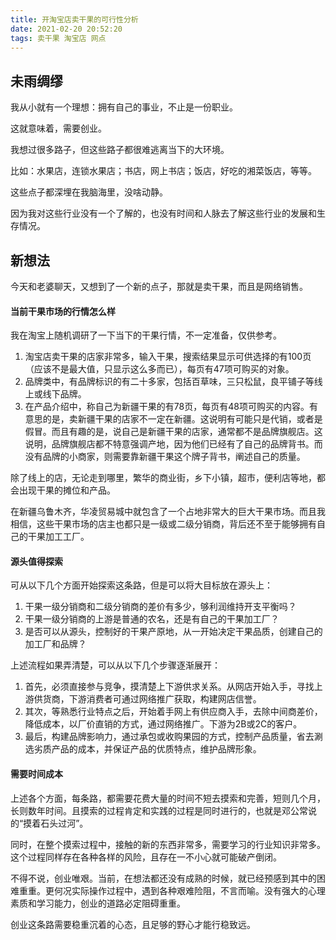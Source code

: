 ```yaml
---
title: 开淘宝店卖干果的可行性分析
date: 2021-02-20 20:52:20
tags: 卖干果 淘宝店 网点
---
```


## 未雨绸缪

我从小就有一个理想：拥有自己的事业，不止是一份职业。

这就意味着，需要创业。

我想过很多路子，但这些路子都很难逃离当下的大环境。

比如：水果店，连锁水果店；书店，网上书店；饭店，好吃的湘菜饭店，等等。

这些点子都深埋在我脑海里，没啥动静。

因为我对这些行业没有一个了解的，也没有时间和人脉去了解这些行业的发展和生存情况。

## 新想法

今天和老婆聊天，又想到了一个新的点子，那就是卖干果，而且是网络销售。


#### 当前干果市场的行情怎么样

我在淘宝上随机调研了一下当下的干果行情，不一定准备，仅供参考。

1. 淘宝店卖干果的店家非常多，输入干果，搜索结果显示可供选择的有100页（应该不是最大值，只显示这么多而已），每页有47项可购买的对象。
2. 品牌类中，有品牌标识的有二十多家，包括百草味，三只松鼠，良平铺子等线上或线下品牌。
3. 在产品介绍中，称自己为新疆干果的有78页，每页有48项可购买的内容。有意思的是，卖新疆干果的店家不一定在新疆。这说明有可能只是代销，或者是假冒。而且有趣的是，说自己是新疆干果的店家，通常都不是品牌旗舰店。这说明，品牌旗舰店都不特意强调产地，因为他们已经有了自己的品牌背书。而没有品牌的小商家，则需要靠新疆干果这个牌子背书，阐述自己的质量。

除了线上的店，无论走到哪里，繁华的商业街，乡下小镇，超市，便利店等地，都会出现干果的摊位和产品。

在新疆乌鲁木齐，华凌贸易城中就包含了一个占地非常大的巨大干果市场。而且我相信，这些干果市场的店主也都只是一级或二级分销商，背后还不至于能够拥有自己的干果加工工厂。

#### 源头值得探索

可从以下几个方面开始探索这条路，但是可以将大目标放在源头上：

1. 干果一级分销商和二级分销商的差价有多少，够利润维持开支平衡吗？
2. 干果一级分销商的上游是普通的农名，还是有自己的干果加工厂？
3. 是否可以从源头，控制好的干果产原地，从一开始决定干果品质，创建自己的加工厂和品牌？

上述流程如果弄清楚，可以从以下几个步骤逐渐展开：

1. 首先，必须直接参与竞争，摸清楚上下游供求关系。从网店开始入手，寻找上游供货商，下游消费者可通过网络推广获取，构建网店信誉。
2. 其次，等熟悉行业特点之后，开始着手网上有供应商入手，去除中间商差价，降低成本，以厂价直销的方式，通过网络推广。下游为2B或2C的客户。
3. 最后，构建品牌影响力，通过承包或收购果园的方式，控制产品质量，省去涮选劣质产品的成本，并保证产品的优质特点，维护品牌形象。

#### 需要时间成本

上述各个方面，每条路，都需要花费大量的时间不短去摸索和完善，短则几个月，长则数年时间。且摸索的过程肯定和实践的过程是同时进行的，也就是邓公常说的“摸着石头过河”。

同时，在整个摸索过程中，接触的新的东西非常多，需要学习的行业知识非常多。这个过程同样存在各种各样的风险，且存在一不小心就可能破产倒闭。

不得不说，创业唯艰。当前，在想法都还没有成熟的时候，就已经预感到其中的困难重重。更何况实际操作过程中，遇到各种艰难险阻，不言而喻。没有强大的心理素质和学习能力，创业的道路必定阻碍重重。

创业这条路需要稳重沉着的心态，且足够的野心才能行稳致远。
